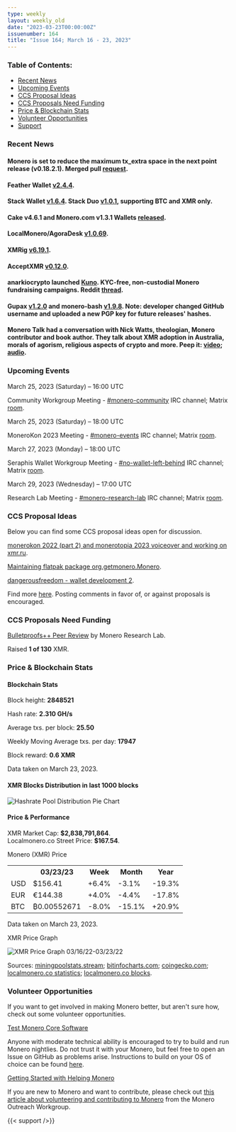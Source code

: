 ```yaml
---
type: weekly
layout: weekly_old
date: "2023-03-23T00:00:00Z"
issuenumber: 164
title: "Issue 164; March 16 - 23, 2023"
---
```


<h3>Table of Contents:</h3>
<ul class="contents">
    <li><a href="#news">Recent News</a></li>
    <li><a href="#events">Upcoming Events</a></li>
    <li><a href="#ideas">CCS Proposal Ideas</a></li>
    <li><a href="#proposals">CCS Proposals Need Funding</a></li>
    <li><a href="#stats">Price & Blockchain Stats</a></li>
    <li><a href="#volunteer">Volunteer Opportunities</a></li>
    <li><a href="#support">Support</a></li>
</ul>

<h3 id="news">Recent News</h3>

<div class="newsbyte">
    <h4>Monero is set to reduce the maximum tx_extra space in the next point release (v0.18.2.1). Merged pull <a href="https://github.com/monero-project/monero/pull/8733" target="_blank">request</a>.</h4>
</div>

<div class="newsbyte">
    <h4>Feather Wallet <a href="https://featherwallet.org/download/" target="_blank">v2.4.4</a>.</h4>
</div>

<div class="newsbyte">
    <h4>Stack Wallet <a href="https://github.com/cypherstack/stack_wallet/releases/tag/build_146" target="_blank">v1.6.4</a>. Stack Duo <a href="https://github.com/cypherstack/stack_duo/releases/tag/build_003" target="_blank">v1.0.1</a>, supporting BTC and XMR only.</h4>
</div>

<div class="newsbyte">
    <h4>Cake v4.6.1 and Monero.com v1.3.1 Wallets <a href="https://github.com/cake-tech/cake_wallet/releases/tag/v4.6.1" target="_blank">released</a>.</h4>
</div>

<div class="newsbyte">
    <h4>LocalMonero/AgoraDesk <a href="https://github.com/AgoraDesk-LocalMonero/agoradesk-app-foss/releases/tag/v1.0.69" target="_blank">v1.0.69</a>.</h4>
</div>

<div class="newsbyte">
    <h4>XMRig <a href="https://github.com/xmrig/xmrig/releases/tag/v6.19.1" target="_blank">v6.19.1</a>.</h4>
</div>

<div class="newsbyte">
    <h4>AcceptXMR <a href="https://github.com/busyboredom/acceptxmr/releases/tag/v0.12.0" target="_blank">v0.12.0</a>.</h4>
</div>

<div class="newsbyte">
    <h4>anarkiocrypto launched <a href="https://kuno.bitejo.com/" target="_blank">Kuno</a>. KYC-free, non-custodial Monero fundraising campaigns. Reddit <a href="https://teddit.adminforge.de/r/Monero/comments/11zuitb/kuno_fundraise_with_monero_kycfree_and/" target="_blank">thread</a>.</h4>
</div>

<div class="newsbyte">
    <h4>Gupax <a href="https://github.com/hinto-janai/gupax/releases/tag/v1.2.0" target="_blank">v1.2.0</a> and monero-bash <a href="https://github.com/hinto-janai/monero-bash/releases/tag/v1.9.8" target="_blank">v1.9.8</a>. Note: developer changed GitHub username and uploaded a new PGP key for future releases' hashes.</h4>
</div>

<div class="newsbyte">
    <h4>Monero Talk had a conversation with Nick Watts, theologian, Monero contributor and book author. They talk about XMR adoption in Australia, morals of agorism, religious aspects of crypto and more. Peep it: <a href="https://piped.adminforge.de/watch?v=-euQHkzRP7I" target="_blank">video</a>; <a href="https://www.monerotalk.live/the-biblical-case-for-digital-cash-that-the-state-can-t-auto-tax-nick-watts" target="_blank">audio</a>.</h4>
</div>

<h3 id="events">Upcoming Events</h3>

<div class="event">
    <p class="date" markdown="1">March 25, 2023 (Saturday) – 16:00 UTC</p>
    <p markdown="1">Community Workgroup Meeting - <a href="irc://irc.libera.chat/#monero-community" target="_blank">#monero-community</a> IRC channel; Matrix <a href="https://matrix.to/#/#monero-community:monero.social" target="_blank">room</a>.</p>
</div>

<div class="event">
    <p class="date" markdown="1">March 25, 2023 (Saturday) – 18:00 UTC</p>
    <p markdown="1">MoneroKon 2023 Meeting - <a href="irc://irc.libera.chat/#monero-events" target="_blank">#monero-events</a> IRC channel; Matrix <a href="https://matrix.to/#/#monero-events:monero.social" target="_blank">room</a>.</p>
</div>

<div class="event">
    <p class="date" markdown="1">March 27, 2023 (Monday) – 18:00 UTC</p>
    <p markdown="1">Seraphis Wallet Workgroup Meeting - <a href="irc://irc.libera.chat/#no-wallet-left-behind" target="_blank">#no-wallet-left-behind</a> IRC channel; Matrix <a href="https://matrix.to/#/#no-wallet-left-behind:monero.social" target="_blank">room</a>.</p>
</div>

<div class="event">
    <p class="date" markdown="1">March 29, 2023 (Wednesday) – 17:00 UTC</p>
    <p markdown="1">Research Lab Meeting - <a href="irc://irc.libera.chat/#monero-research-lab" target="_blank">#monero-research-lab</a> IRC channel; Matrix <a href="https://matrix.to/#/#monero-research-lab:monero.social" target="_blank">room</a>.</p>
</div>

<h3 id="ideas">CCS Proposal Ideas</h3>

<p>Below you can find some CCS proposal ideas open for discussion.</p>

<div class="proposal">
<p><a href="https://repo.getmonero.org/monero-project/ccs-proposals/-/merge_requests/382" target="_blank">monerokon 2022 (part 2) and monerotopia 2023 voiceover and working on xmr.ru</a>.</p>
</div>

<div class="proposal">
<p><a href="https://repo.getmonero.org/monero-project/ccs-proposals/-/merge_requests/381" target="_blank">Maintaining flatpak package org.getmonero.Monero</a>.</p>
</div>

<div class="proposal">
<p><a href="https://repo.getmonero.org/monero-project/ccs-proposals/-/merge_requests/377" target="_blank">dangerousfreedom - wallet development 2</a>.</p>
</div>

<div class="proposal">
<p>Find more <a href="https://ccs.getmonero.org/ideas/" target="_blank">here</a>. Posting comments in favor of, or against proposals is encouraged.</p>
</div>

<h3 id="proposals">CCS Proposals Need Funding</h3>

<div class="proposal">
    <p><a href="https://ccs.getmonero.org/proposals/bulletproofs-pp-peer-review.html" target="_blank">Bulletproofs++ Peer Review</a> by Monero Research Lab.</p>
    <p>Raised <b>1 of 130</b> XMR.</p>
</div>

<h3 id="stats">Price & Blockchain Stats</h3>

<h4 class="stat">Blockchain Stats</h4>

<div class="bcstats">
    <p>Block height: <b>2848521</b></p>
    <p>Hash rate: <b>2.310 GH/s</b></p>
    <p>Average txs. per block: <b>25.50</b></p>
    <p>Weekly Moving Average txs. per day: <b>17947</b></p>
    <p>Block reward: <b>0.6 XMR</b></p>
</div>
<p class="note">Data taken on March 23, 2023.</p>

<h4 class="stat">XMR Blocks Distribution in last 1000 blocks</h4>
<p><img src="/img/hashrate-pool-distribution-0323.png" alt="Hashrate Pool Distribution Pie Chart"/></p>

<h4 class="stat" id="price-stat">Price & Performance</h4>

<div class="price-intro">XMR Market Cap: <b>$2,838,791,864</b>.<br/>Localmonero.co Street Price: <b>$167.54</b>.</div>

<p class="table-title">Monero (XMR) Price</p>
<table class="price-table">
  <tr class="row1">
    <th></th>
    <th>03/23/23</th>
    <th>Week</th>
    <th>Month</th>
    <th>Year</th>
  </tr>
  <tr>
    <td data-th="XMR to">USD</td>
    <td data-th="03/23/23">$156.41</td>
    <td data-th="Week" class="green">+6.4%</td>
    <td data-th="Month" class="red">-3.1%</td>
    <td data-th="Year" class="red">-19.3%</td>
  </tr>
  <tr class="row3">
    <td data-th="XMR to">EUR</td>
    <td data-th="03/23/23">€144.38</td>
    <td data-th="Week" class="green">+4.0%</td>
    <td data-th="Month" class="red">-4.4%</td>
    <td data-th="Year" class="red">-17.8%</td>
  </tr>
  <tr>
    <td data-th="XMR to">BTC</td>
    <td data-th="03/23/23">₿0.00552671</td>
    <td data-th="Week" class="red">-8.0%</td>
    <td data-th="Month" class="red">-15.1%</td>
    <td data-th="Year" class="green">+20.9%</td>
  </tr>
</table>
<p class="note">Data taken on March 23, 2023.</p>

<p class="table-title">XMR Price Graph</p>

![XMR Price Graph 03/16/22-03/23/22](/img/weekly-chart-0323.png "XMR Price Graph 03/16/22-03/23/22")

Sources: <a href="https://miningpoolstats.stream/monero" target="_blank">miningpoolstats.stream</a>; <a href="https://bitinfocharts.com/monero/" target="_blank">bitinfocharts.com</a>; <a href="https://www.coingecko.com/en/coins/monero" target="_blank">coingecko.com</a>; <a href="https://localmonero.co/statistics" target="_blank">localmonero.co statistics</a>; <a href="https://localmonero.co/blocks" target="_blank">localmonero.co blocks</a>.

<h3 id="volunteer">Volunteer Opportunities</h3>

<p>If you want to get involved in making Monero better, but aren't sure how, check out some volunteer opportunities.</p>

<div class="newsbyte">
    <p class="date"><a href="https://github.com/monero-project/monero" target="_blank">Test Monero Core Software</a></p>
    <p>Anyone with moderate technical ability is encouraged to try to build and run Monero nightlies. Do not trust it with your Monero, but feel free to open an Issue on GitHub as problems arise. Instructions to build on your OS of choice can be found <a href="https://github.com/monero-project/monero#compiling-monero-from-source" target="_blank">here</a>. </p>
</div>

<div class="newsbyte">
    <p class="date"><a href="https://github.com/monero-project/monero" target="_blank">Getting Started with Helping Monero</a></p>
    <p>If you are new to Monero and want to contribute, please check out <a href="https://www.monerooutreach.org/stories/getting-started-helping-monero.php" target="_blank">this article about volunteering and contributing to Monero</a> from the Monero Outreach Workgroup. </p>
</div>

{{< support />}}

